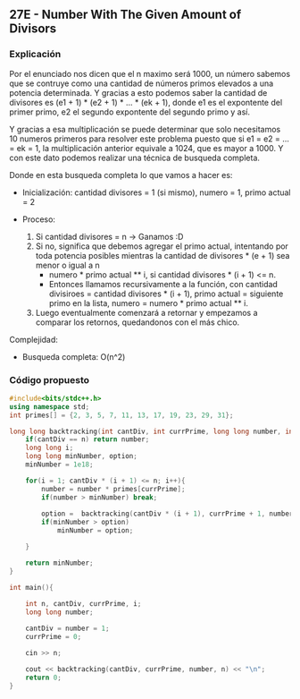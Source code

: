 ## 27E - Number With The Given Amount of Divisors

### Explicación

Por el enunciado nos dicen que el n maximo será 1000, un número sabemos que se contruye como una cantidad de números primos elevados a una potencia determinada. Y gracias a esto podemos saber la cantidad de divisores es (e1 + 1) \* (e2 + 1) \* ... \* (ek + 1), donde e1 es el expontente del primer primo, e2 el segundo expontente del segundo primo y así. 

Y gracias a esa multiplicación se puede determinar que solo necesitamos 10 numeros primeros para resolver este problema puesto que si e1 = e2 = ... = ek = 1, la multiplicación anterior equivale a 1024, que es mayor a 1000. Y con este dato podemos realizar una técnica de busqueda completa.

Donde en esta busqueda completa lo que vamos a hacer es:

* Inicialización: cantidad divisores = 1 (si mismo), numero = 1, primo actual = 2

* Proceso:
 	1. Si cantidad divisores = n -> Ganamos :D
 	2. Si no, significa que debemos agregar el primo actual, intentando por toda potencia posibles mientras la cantidad de divisores * (e + 1) sea menor o igual a n
 		* numero * primo actual ** i, si cantidad divisores * (i + 1) <= n.
 		* Entonces llamamos recursivamente a la función, con cantidad divisiroes = cantidad divisores * (i + 1), primo actual = siguiente primo en la lista, numero = numero * primo actual ** i.
 	3. Luego eventualmente comenzará a retornar y empezamos a comparar los retornos, quedandonos con el más chico.

Complejidad:

* Busqueda completa: O(n^2)

### Código propuesto

```Cpp
#include<bits/stdc++.h>
using namespace std;
int primes[] = {2, 3, 5, 7, 11, 13, 17, 19, 23, 29, 31};

long long backtracking(int cantDiv, int currPrime, long long number, int n){
	if(cantDiv == n) return number;
	long long i;
	long long minNumber, option;
	minNumber = 1e18;

	for(i = 1; cantDiv * (i + 1) <= n; i++){
		number = number * primes[currPrime];
		if(number > minNumber) break;
		
		option =  backtracking(cantDiv * (i + 1), currPrime + 1, number, n);
		if(minNumber > option) 
			minNumber = option;

	}

	return minNumber;
}

int main(){
	
	int n, cantDiv, currPrime, i;
	long long number;

	cantDiv = number = 1;
	currPrime = 0;

	cin >> n;

	cout << backtracking(cantDiv, currPrime, number, n) << "\n";
	return 0;
}
```